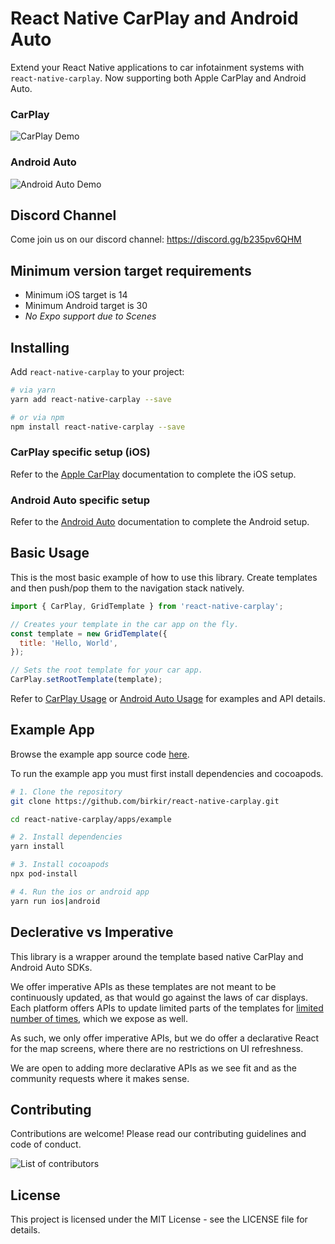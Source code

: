 # React Native CarPlay and Android Auto

Extend your React Native applications to car infotainment systems with `react-native-carplay`. Now supporting both Apple CarPlay and Android Auto.

### CarPlay

![CarPlay Demo](https://media.giphy.com/media/Ffa4hukA3YMLh6U8fl/giphy.gif)

### Android Auto

![Android Auto Demo](https://media.giphy.com/media/jAml2yehNwQ1mjFnxK/giphy.gif)

## Discord Channel

Come join us on our discord channel: https://discord.gg/b235pv6QHM

## Minimum version target requirements

- Minimum iOS target is 14
- Minimum Android target is 30
- _No Expo support due to Scenes_

## Installing

Add `react-native-carplay` to your project:

```bash
# via yarn
yarn add react-native-carplay --save

# or via npm
npm install react-native-carplay --save
```

### CarPlay specific setup (iOS)

Refer to the [Apple CarPlay](/CarPlay.md#installing) documentation to complete the iOS setup.

### Android Auto specific setup

Refer to the [Android Auto](/AndroidAuto.md#installing) documentation to complete the Android setup.

## Basic Usage

This is the most basic example of how to use this library. Create templates and then push/pop them to the navigation stack natively.

```jsx
import { CarPlay, GridTemplate } from 'react-native-carplay';

// Creates your template in the car app on the fly.
const template = new GridTemplate({
  title: 'Hello, World',
});

// Sets the root template for your car app.
CarPlay.setRootTemplate(template);
```

Refer to [CarPlay Usage](/CarPlay.md#usage) or [Android Auto Usage](/AndroidAuto.md#usage) for examples and API details.

## Example App

Browse the example app source code [here](/apps/example/).

To run the example app you must first install dependencies and cocoapods.

```bash
# 1. Clone the repository
git clone https://github.com/birkir/react-native-carplay.git

cd react-native-carplay/apps/example

# 2. Install dependencies
yarn install

# 3. Install cocoapods
npx pod-install

# 4. Run the ios or android app
yarn run ios|android
```

## Declerative vs Imperative

This library is a wrapper around the template based native CarPlay and Android Auto SDKs.

We offer imperative APIs as these templates are not meant to be continuously updated, as that would go against the laws of car displays. Each platform offers APIs to update limited parts of the templates for [limited number of times](https://developer.android.com/static/training/cars/Android%20for%20Cars%20App%20Library%20design%20guidelines.pdf#page=11&zoom=100,0,0), which we expose as well.

As such, we only offer imperative APIs, but we do offer a declarative React for the map screens, where there are no restrictions on UI refreshness.

We are open to adding more declarative APIs as we see fit and as the community requests where it makes sense.

## Contributing

Contributions are welcome! Please read our contributing guidelines and code of conduct.

![List of contributors](https://contrib.rocks/image?repo=birkir/react-native-carplay)

## License

This project is licensed under the MIT License - see the LICENSE file for details.
